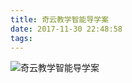```yaml
---
title: 奇云教学智能导学案
date: 2017-11-30 22:48:58
tags:
---
```


![奇云教学智能导学案](/images/works/12奇云教学智能导学案学习环节紧密关联.jpg)